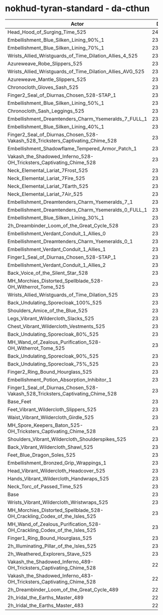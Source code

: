 # nokhud-tyran-standard - da-cthun
| Actor | DPS | Increase |
|---|:---:|:---:|
|Head_Hood_of_Surging_Time_525|243728|3.91%|
|Embellishment_Blue_Silken_Lining_90%_1|239222|1.98%|
|Embellishment_Blue_Silken_Lining_70%_1|238288|1.59%|
|Wrists_Allied_Wristguards_of_Time_Dilation_Allies_4_525|238110|1.51%|
|Azureweave_Robe_Slippers_525|238052|1.49%|
|Wrists_Allied_Wristguards_of_Time_Dilation_Allies_AVG_525|237467|1.24%|
|Azureweave_Mantle_Slippers_525|237407|1.21%|
|Chronocloth_Gloves_Sash_525|237312|1.17%|
|Finger2_Seal_of_Diurnas_Chosen_528-STAP_1|237266|1.15%|
|Embellishment_Blue_Silken_Lining_50%_1|237152|1.10%|
|Chronocloth_Sash_Leggings_525|237024|1.05%|
|Embellishment_Dreamtenders_Charm_Ysemeralds_7_FULL_1|236839|0.97%|
|Embellishment_Blue_Silken_Lining_40%_1|236739|0.93%|
|Finger2_Seal_of_Diurnas_Chosen_528-Vakash_528_Tricksters_Captivating_Chime_528|236733|0.92%|
|Embellishment_Shadowflame_Tempered_Armor_Patch_1|236704|0.91%|
|Vakash_the_Shadowed_Inferno_528-OH_Tricksters_Captivating_Chime_528|236622|0.88%|
|Neck_Elemental_Lariat_7Frost_525|236579|0.86%|
|Neck_Elemental_Lariat_7Fire_525|236570|0.85%|
|Neck_Elemental_Lariat_7Earth_525|236533|0.84%|
|Neck_Elemental_Lariat_7Air_525|236312|0.74%|
|Embellishment_Dreamtenders_Charm_Ysemeralds_7_1|236287|0.73%|
|Embellishment_Dreamtenders_Charm_Ysemeralds_0_FULL_1|236228|0.71%|
|Embellishment_Blue_Silken_Lining_30%_1|236144|0.67%|
|2h_Dreambinder_Loom_of_the_Great_Cycle_528|235906|0.57%|
|Embellishment_Verdant_Conduit_1_Allies_0|235772|0.51%|
|Embellishment_Dreamtenders_Charm_Ysemeralds_0_1|235742|0.50%|
|Embellishment_Verdant_Conduit_1_Allies_1|235741|0.50%|
|Finger1_Seal_of_Diurnas_Chosen_528-STAP_1|235705|0.49%|
|Embellishment_Verdant_Conduit_1_Allies_2|235677|0.47%|
|Back_Voice_of_the_Silent_Star_528|235516|0.40%|
|MH_Morchies_Distorted_Spellblade_528-OH_Witherrot_Tome_525|235356|0.34%|
|Wrists_Allied_Wristguards_of_Time_Dilation_525|235339|0.33%|
|Back_Undulating_Sporecloak_100%_525|235319|0.32%|
|Shoulders_Amice_of_the_Blue_525|235306|0.32%|
|Legs_Vibrant_Wildercloth_Slacks_525|235248|0.29%|
|Chest_Vibrant_Wildercloth_Vestments_525|235200|0.27%|
|Back_Undulating_Sporecloak_80%_525|235164|0.25%|
|MH_Wand_of_Zealous_Purification_528-OH_Witherrot_Tome_525|235076|0.22%|
|Back_Undulating_Sporecloak_90%_525|235067|0.21%|
|Back_Undulating_Sporecloak_75%_525|235053|0.21%|
|Finger2_Ring_Bound_Hourglass_525|234893|0.14%|
|Embellishment_Potion_Absorption_Inhibitor_1|234878|0.13%|
|Finger1_Seal_of_Diurnas_Chosen_528-Vakash_528_Tricksters_Captivating_Chime_528|234863|0.13%|
|Base_Feet|234795|0.10%|
|Feet_Vibrant_Wildercloth_Slippers_525|234732|0.07%|
|Waist_Vibrant_Wildercloth_Girdle_525|234675|0.05%|
|MH_Spore_Keepers_Baton_525-OH_Tricksters_Captivating_Chime_528|234669|0.04%|
|Shoulders_Vibrant_Wildercloth_Shoulderspikes_525|234635|0.03%|
|Back_Vibrant_Wildercloth_Shawl_525|234624|0.02%|
|Feet_Blue_Dragon_Soles_525|234604|0.02%|
|Embellishment_Bronzed_Grip_Wrappings_1|234596|0.01%|
|Head_Vibrant_Wildercloth_Headcover_525|234581|0.01%|
|Hands_Vibrant_Wildercloth_Handwraps_525|234572|0.00%|
|Neck_Torc_of_Passed_Time_525|234571|0.00%|
|Base|234567|0.00%|
|Wrists_Vibrant_Wildercloth_Wristwraps_525|234447|-0.05%|
|MH_Morchies_Distorted_Spellblade_528-OH_Crackling_Codex_of_the_Isles_525|234142|-0.18%|
|MH_Wand_of_Zealous_Purification_528-OH_Crackling_Codex_of_the_Isles_525|233959|-0.26%|
|Finger1_Ring_Bound_Hourglass_525|233541|-0.44%|
|2h_Illuminating_Pillar_of_the_Isles_525|233238|-0.57%|
|2h_Weathered_Explorers_Stave_525|232712|-0.79%|
|Vakash_the_Shadowed_Inferno_489-OH_Tricksters_Captivating_Chime_528|227805|-2.88%|
|Vakash_the_Shadowed_Inferno_483-OH_Tricksters_Captivating_Chime_528|226739|-3.34%|
|2h_Dreambinder_Loom_of_the_Great_Cycle_489|223069|-4.90%|
|2h_Iridal_the_Earths_Master_489|222938|-4.96%|
|2h_Iridal_the_Earths_Master_483|221354|-5.63%|
